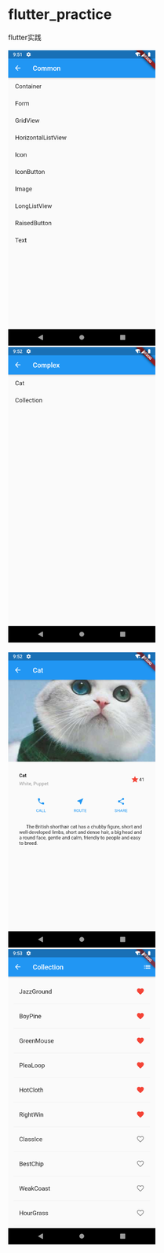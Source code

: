 # flutter_practice
 flutter实践
<br><br>
<img src="https://github.com/AiFengH/flutter_practice/blob/master/images/common.png" width="300" style="margin-right:120px"/><body>&nbsp;&nbsp;</body>
<img src="https://github.com/AiFengH/flutter_practice/blob/master/images/complex.png" width="300"/>
<br><br>
<img src="https://github.com/AiFengH/flutter_practice/blob/master/images/cat.png" width="300" style="margin-right:120px"/><body>&nbsp;&nbsp;</body>
<img src="https://github.com/AiFengH/flutter_practice/blob/master/images/collection.png" width="300"/>